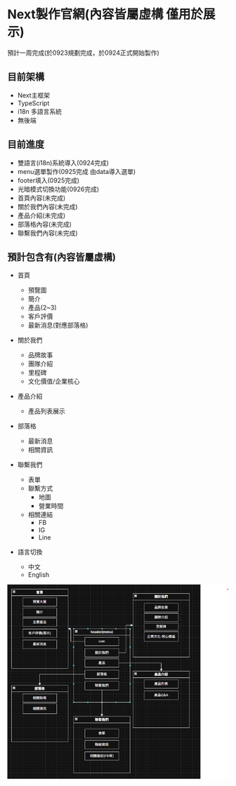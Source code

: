 # Next製作官網(內容皆屬虛構 僅用於展示)
  預計一周完成(於0923規劃完成，於0924正式開始製作)

## 目前架構
  - Next主框架
  - TypeScript
  - i18n 多語言系統
  - 無後端

## 目前進度
  - 雙語言(i18n)系統導入(0924完成) 
  - menu選單製作(0925完成 由data導入選單)
  - footer填入(0925完成)
  - 光暗模式切換功能(0926完成)
  - 首頁內容(未完成)
  - 關於我們內容(未完成)
  - 產品介紹(未完成)
  - 部落格內容(未完成)
  - 聯繫我們內容(未完成)

## 預計包含有(內容皆屬虛構)
  - 首頁
    - 預覽圖
    - 簡介
    - 產品(2~3)
    - 客戶評價
    - 最新消息(對應部落格)

  - 關於我們
    - 品牌故事
    - 團隊介紹
    - 里程碑
    - 文化價值/企業核心

  - 產品介紹
    - 產品列表展示
  
  - 部落格
    - 最新消息
    - 相關資訊

  - 聯繫我們
    - 表單
    - 聯繫方式
      - 地圖
      - 營業時間
    - 相關連結
      - FB
      - IG
      - Line

  - 語言切換
    - 中文
    - English

![大致架構](/public/produce.png)


